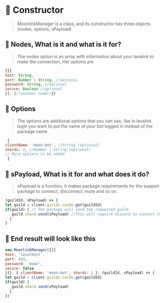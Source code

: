 # 🎯 Constructor
> MoonlinkManager is a class, and its constructor has three objects (nodes, options, sPayload)
## 🌋 Nodes, What is it and what is it for?
> The nodes option is an array with information about your lavalink to make the connection, Her options are
```javascript
{[{
host: String,
port: Number | String, //optional
password: String, //optional
secure: Boolean //optional
}], [/*another node*/]}
```
## 📍 Options
> The options are additional options that you can use, like in lavalink login you want to put the name of your bot logged in instead of the package name
```javascript
 { 
clientName: 'moon-bot', //String (optional)
shards: 2, //Number | String (optional)
// More options to be added 
 }
```
## 📎 sPayload, What is it for and what does it do?
> sPayload is a function, it makes package requirements for the support package to connect, disconnect, mute and so on.
```javascript
(guildId, sPayload) => {
let guild = client.guilds.cache.get(guildId)
if(guild) { // The package will send the requested guild
   guild.shard.send(sPayload) //This will require discord to connect the bot to the voice channel
  }
}
```
## 🎒 End result will look like this
```javascript
new MoonlinkManager({[{
host: 'localhost',
port: 443,
password: 'moon',
secure: false
}]}, { clientName: 'moon-bot', shards: 1 }, (guildId, sPayload) => {
let guild = client.guilds.cache.get(guildId)
if(guild) { 
   guild.shard.send(sPayload) 
  }
})
```

